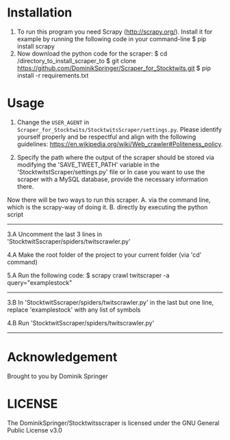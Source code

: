 # Installation 
1.  To run this program you need Scrapy (http://scrapy.org/). 
    Install it for example by running the following code in your command-line 
    $ pip install scrapy 
2.  Now download the python code for the scraper:
    $ cd /directory_to_install_scraper_to
    $ git clone https://github.com/DominikSpringer/Scraper_for_Stocktwits.git
    $ pip install -r requirements.txt 

# Usage #

1.  Change the `USER_AGENT` in `Scraper_for_Stocktwits/StocktwitsScraper/settings.py`. Please identify 
    yourself properly and be respectful and align with the following guidelines:
    https://en.wikipedia.org/wiki/Web_crawler#Politeness_policy.
	
2.  Specify the path where the output of the scraper should be stored via modifying
    the 'SAVE_TWEET_PATH' variable in the 'StocktwitstScraper/settings.py' file
    or
    In case you want to use the scraper with a MySQL database, provide the necessary information there.
    
Now there will be two ways to run this scraper. 
	A. via the command line, which is the scrapy-way of doing it.
	B. directly by executing the python script
	
---------------------------------------------------------------------------------------------------------------------------------    
3.A   Uncomment the last 3 lines in 'StocktwitSscraper/spiders/twitscrawler.py'

4.A   Make the root folder of the project to your current folder (via 'cd' command)

5.A   Run the following code:
      $ scrapy crawl twitscraper -a query="examplestock"
    
---------------------------------------------------------------------------------------------------------------------------------    
3.B   In 'StocktwitSscraper/spiders/twitscrawler.py' in the last but one line, replace 'examplestock' with any list of symbols

4.B   Run 'StocktwitSscraper/spiders/twitscrawler.py' 

---------------------------------------------------------------------------------------------------------------------------------    


# Acknowledgement #
Brought to you by Dominik Springer

# LICENSE
The DominikSpringer/Stocktwitsscraper is licensed under the GNU General Public License v3.0
